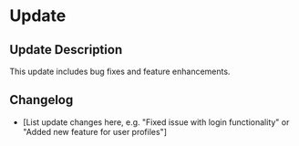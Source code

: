 # Update

## Update Description
This update includes bug fixes and feature enhancements.

## Changelog
- [List update changes here, e.g. "Fixed issue with login functionality" or "Added new feature for user profiles"]